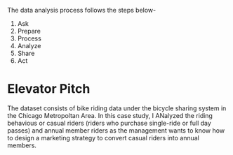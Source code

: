 The data analysis process follows the steps below-
1. Ask
2. Prepare
3. Process
4. Analyze
5. Share
6. Act

# Elevator Pitch
The dataset consists of bike riding data under the bicycle sharing system in the Chicago Metropoltan Area. In this case study, I ANalyzed the riding behavious or casual riders (riders who purchase single-ride or full day passes) and annual member riders as the management wants to know how to design a marketing strategy to convert casual riders into annual members. 
